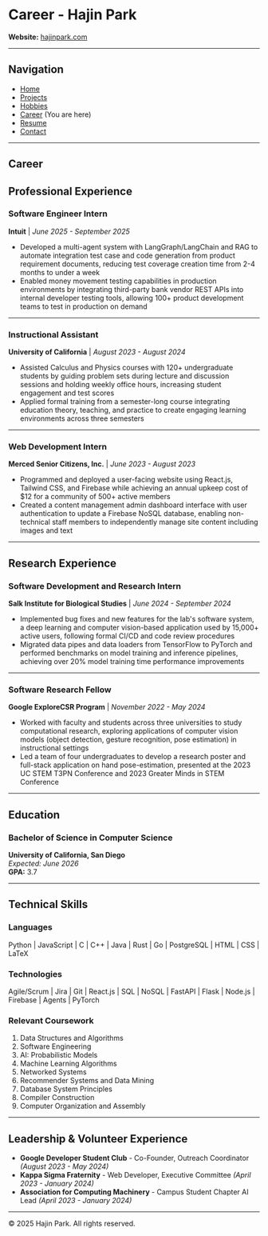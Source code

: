 # Career - Hajin Park

**Website:** [hajinpark.com](https://hajinpark.com)

---

## Navigation
- [Home](../index.md)
- [Projects](projects.md)
- [Hobbies](hobbies.md)
- [Career](career.md) (You are here)
- [Resume](resume.md)
- [Contact](contact.md)

---

## Career

## Professional Experience

### Software Engineer Intern
**Intuit** | *June 2025 - September 2025*

- Developed a multi-agent system with LangGraph/LangChain and RAG to automate integration test case and code generation from product requirement documents, reducing test coverage creation time from 2-4 months to under a week
- Enabled money movement testing capabilities in production environments by integrating third-party bank vendor REST APIs into internal developer testing tools, allowing 100+ product development teams to test in production on demand

---

### Instructional Assistant
**University of California** | *August 2023 - August 2024*

- Assisted Calculus and Physics courses with 120+ undergraduate students by guiding problem sets during lecture and discussion sessions and holding weekly office hours, increasing student engagement and test scores
- Applied formal training from a semester-long course integrating education theory, teaching, and practice to create engaging learning environments across three semesters

---

### Web Development Intern
**Merced Senior Citizens, Inc.** | *June 2023 - August 2023*

- Programmed and deployed a user-facing website using React.js, Tailwind CSS, and Firebase while achieving an annual upkeep cost of $12 for a community of 500+ active members
- Created a content management admin dashboard interface with user authentication to update a Firebase NoSQL database, enabling non-technical staff members to independently manage site content including images and text

---

## Research Experience

### Software Development and Research Intern
**Salk Institute for Biological Studies** | *June 2024 - September 2024*

- Implemented bug fixes and new features for the lab's software system, a deep learning and computer vision-based application used by 15,000+ active users, following formal CI/CD and code review procedures
- Migrated data pipes and data loaders from TensorFlow to PyTorch and performed benchmarks on model training and inference pipelines, achieving over 20% model training time performance improvements

---

### Software Research Fellow
**Google ExploreCSR Program** | *November 2022 - May 2024*

- Worked with faculty and students across three universities to study computational research, exploring applications of computer vision models (object detection, gesture recognition, pose estimation) in instructional settings
- Led a team of four undergraduates to develop a research poster and full-stack application on hand pose-estimation, presented at the 2023 UC STEM T3PN Conference and 2023 Greater Minds in STEM Conference

---

## Education

### Bachelor of Science in Computer Science
**University of California, San Diego**  
*Expected: June 2026*  
**GPA:** 3.7

---

## Technical Skills

### Languages
Python | JavaScript | C | C++ | Java | Rust | Go | PostgreSQL | HTML | CSS | LaTeX

### Technologies
Agile/Scrum | Jira | Git | React.js | SQL | NoSQL | FastAPI | Flask | Node.js | Firebase | Agents | PyTorch

### Relevant Coursework
1. Data Structures and Algorithms
2. Software Engineering
3. AI: Probabilistic Models
4. Machine Learning Algorithms
5. Networked Systems
6. Recommender Systems and Data Mining
7. Database System Principles
8. Compiler Construction
9. Computer Organization and Assembly

---

## Leadership & Volunteer Experience

- **Google Developer Student Club** - Co-Founder, Outreach Coordinator *(August 2023 - May 2024)*
- **Kappa Sigma Fraternity** - Web Developer, Executive Committee *(April 2023 - January 2024)*
- **Association for Computing Machinery** - Campus Student Chapter AI Lead *(April 2023 - January 2024)*

---

© 2025 Hajin Park. All rights reserved.

